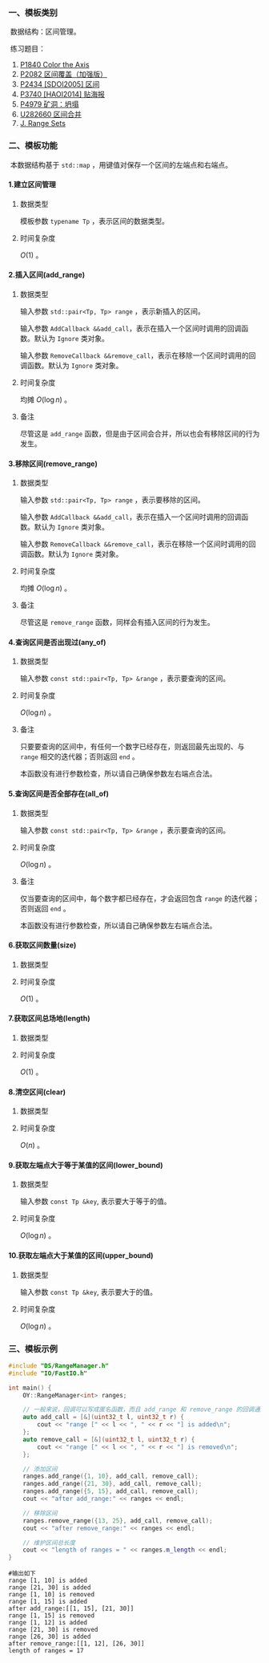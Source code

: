 ### 一、模板类别

​	数据结构：区间管理。

​	练习题目：

1. [P1840 Color the Axis](https://www.luogu.com.cn/problem/P1840)
2. [P2082 区间覆盖（加强版）](https://www.luogu.com.cn/problem/P2082)
3. [P2434 [SDOI2005] 区间](https://www.luogu.com.cn/problem/P2434)
4. [P3740 [HAOI2014] 贴海报](https://www.luogu.com.cn/problem/P3740)
5. [P4979 矿洞：坍塌](https://www.luogu.com.cn/problem/P4979)
6. [U282660 区间合并](https://www.luogu.com.cn/problem/U282660)
7. [J. Range Sets](https://qoj.ac/contest/1399/problem/7641)


### 二、模板功能

​	本数据结构基于 `std::map` ，用键值对保存一个区间的左端点和右端点。

#### 1.建立区间管理

1. 数据类型

   模板参数 `typename Tp` ，表示区间的数据类型。

2. 时间复杂度

   $O(1)$ 。

#### 2.插入区间(add_range)

1. 数据类型

   输入参数 `std::pair<Tp, Tp> range` ，表示新插入的区间。

   输入参数 `AddCallback &&add_call`，表示在插入一个区间时调用的回调函数。默认为 `Ignore` 类对象。

   输入参数 `RemoveCallback &&remove_call`，表示在移除一个区间时调用的回调函数。默认为 `Ignore` 类对象。

2. 时间复杂度

   均摊 $O(\log n)$ 。

3. 备注

   尽管这是 `add_range` 函数，但是由于区间会合并，所以也会有移除区间的行为发生。
   

#### 3.移除区间(remove_range)

1. 数据类型

   输入参数 `std::pair<Tp, Tp> range` ，表示要移除的区间。

   输入参数 `AddCallback &&add_call`，表示在插入一个区间时调用的回调函数。默认为 `Ignore` 类对象。

   输入参数 `RemoveCallback &&remove_call`，表示在移除一个区间时调用的回调函数。默认为 `Ignore` 类对象。

2. 时间复杂度

   均摊 $O(\log n)$ 。

3. 备注

   尽管这是 `remove_range` 函数，同样会有插入区间的行为发生。

#### 4.查询区间是否出现过(any_of)

1. 数据类型

   输入参数 `const std::pair<Tp, Tp> &range` ，表示要查询的区间。

2. 时间复杂度

   $O(\log n)$ 。

3. 备注

   只要要查询的区间中，有任何一个数字已经存在，则返回最先出现的、与 `range` 相交的迭代器；否则返回 `end` 。
   
   本函数没有进行参数检查，所以请自己确保参数左右端点合法。

#### 5.查询区间是否全部存在(all_of)

1. 数据类型

   输入参数 `const std::pair<Tp, Tp> &range` ，表示要查询的区间。

2. 时间复杂度

   $O(\log n)$ 。

3. 备注

   仅当要查询的区间中，每个数字都已经存在，才会返回包含 `range` 的迭代器；否则返回 `end` 。
   
   本函数没有进行参数检查，所以请自己确保参数左右端点合法。


#### 6.获取区间数量(size)

1. 数据类型

2. 时间复杂度

   $O(1)$ 。

#### 7.获取区间总场地(length)

1. 数据类型

2. 时间复杂度

   $O(1)$ 。

#### 8.清空区间(clear)

1. 数据类型

2. 时间复杂度

   $O(n)$ 。

#### 9.获取左端点大于等于某值的区间(lower_bound)

1. 数据类型

   输入参数 `const Tp &key`, 表示要大于等于的值。

2. 时间复杂度

   $O(\log n)$ 。

#### 10.获取左端点大于某值的区间(upper_bound)

1. 数据类型

   输入参数 `const Tp &key`, 表示要大于的值。

2. 时间复杂度

   $O(\log n)$ 。

### 三、模板示例

```c++
#include "DS/RangeManager.h"
#include "IO/FastIO.h"

int main() {
    OY::RangeManager<int> ranges;

    // 一般来说，回调可以写成匿名函数，而且 add_range 和 remove_range 的回调通用
    auto add_call = [&](uint32_t l, uint32_t r) {
        cout << "range [" << l << ", " << r << "] is added\n";
    };
    auto remove_call = [&](uint32_t l, uint32_t r) {
        cout << "range [" << l << ", " << r << "] is removed\n";
    };

    // 添加区间
    ranges.add_range({1, 10}, add_call, remove_call);
    ranges.add_range({21, 30}, add_call, remove_call);
    ranges.add_range({5, 15}, add_call, remove_call);
    cout << "after add_range:" << ranges << endl;

    // 移除区间
    ranges.remove_range({13, 25}, add_call, remove_call);
    cout << "after remove_range:" << ranges << endl;

    // 维护区间总长度
    cout << "length of ranges = " << ranges.m_length << endl;
}
```

```
#输出如下
range [1, 10] is added
range [21, 30] is added
range [1, 10] is removed
range [1, 15] is added
after add_range:[[1, 15], [21, 30]]
range [1, 15] is removed
range [1, 12] is added
range [21, 30] is removed
range [26, 30] is added
after remove_range:[[1, 12], [26, 30]]
length of ranges = 17

```

